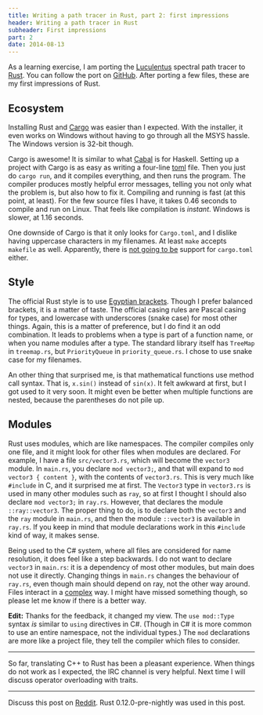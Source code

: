 ```yaml
---
title: Writing a path tracer in Rust, part 2: first impressions
header: Writing a path tracer in Rust
subheader: First impressions
part: 2
date: 2014-08-13
---
```


As a learning exercise, I am porting the [Luculentus][luculentus] spectral path tracer to [Rust][rust].
You can follow the port on [GitHub][robigo-luculenta].
After porting a few files, these are my first impressions of Rust.

[rust]:             http://rust-lang.org
[luculentus]:       https://github.com/ruud-v-a/luculentus
[robigo-luculenta]: https://github.com/ruud-v-a/robigo-luculenta

Ecosystem
---------
Installing Rust and [Cargo][cargo] was easier than I expected.
With the installer, it even works on Windows without having to go through all the MSYS hassle.
The Windows version is 32-bit though.

Cargo is awesome!
It is similar to what [Cabal][cabal] is for Haskell.
Setting up a project with Cargo is as easy as writing a four-line [toml][toml] file.
Then you just do `cargo run`, and it compiles everything, and then runs the program.
The compiler produces mostly helpful error messages, telling you not only what the problem is, but also how to fix it.
Compiling and running is fast (at this point, at least).
For the few source files I have, it takes 0.46 seconds to compile and run on Linux.
That feels like compilation is _instant_.
Windows is slower, at 1.16 seconds.

One downside of Cargo is that it only looks for `Cargo.toml`,
and I dislike having uppercase characters in my filenames.
At least `make` accepts `makefile` as well.
Apparently, there is [not going to be][issue45] support for `cargo.toml` either.

[cargo]:   http://crates.io
[cabal]:   http://www.haskell.org/cabal/
[toml]:    https://github.com/toml-lang/toml
[issue45]: https://github.com/rust-lang/cargo/issues/45

Style
-----
The official Rust style is to use [Egyptian brackets][egypt].
Though I prefer balanced brackets,
it is a matter of taste.
The official casing rules are Pascal casing for types, and lowercase with underscores (snake case) for most other things.
Again, this is a matter of preference, but I do find it an odd combination.
It leads to problems when a type is part of a function name, or when you name modules after a type.
The standard library itself has `TreeMap` in `treemap.rs`, but `PriorityQueue` in `priority_queue.rs`.
I chose to use snake case for my filenames.

An other thing that surprised me, is that mathematical functions use method call syntax.
That is, `x.sin()` instead of `sin(x)`.
It felt awkward at first, but I got used to it very soon.
It might even be better when multiple functions are nested, because the parentheses do not pile up.

[egypt]: http://blog.codinghorror.com/new-programming-jargon/

Modules
-------
Rust uses modules, which are like namespaces.
The compiler compiles only one file, and it might look for other files when modules are declared.
For example, I have a file `src/vector3.rs`, which will become the `vector3` module.
In `main.rs`, you declare `mod vector3;`, and that will expand to `mod vector3 { content }`, with the contents of `vector3.rs`.
This is very much like `#include` in C, and it surprised me at first.
The `Vector3` type in `vector3.rs` is used in many other modules such as `ray`, so at first I thought I should also declare `mod vector3;` in `ray.rs`.
However, that declares the module `::ray::vector3`.
The proper thing to do, is to declare both the `vector3` and the `ray` module in `main.rs`,
and then the module `::vector3` is available in `ray.rs`.
If you keep in mind that module declarations work in this `#include` kind of way, it makes sense.

Being used to the C# system, where all files are considered for name resolution,
it does feel like a step backwards.
I do not want to declare `vector3` in `main.rs`: it is a dependency of most other modules, but main does not use it directly.
Changing things in `main.rs` changes the behaviour of `ray.rs`,
even though main should depend on ray,
not the other way around.
Files interact in a [complex][complex] way.
I might have missed something though, so please let me know if there is a better way.

**Edit:** Thanks for the feedback, it changed my view.
The `use mod::Type` syntax _is_ similar to `using` directives in C#.
(Though in C# it is more common to use an entire namespace, not the individual types.)
The `mod` declarations are more like a project file, they tell the compiler which files to consider.

---

So far, translating C++ to Rust has been a pleasant experience.
When things do not work as I expected, the IRC channel is very helpful.
Next time I will discuss operator overloading with traits.

[complex]: http://www.infoq.com/presentations/Simple-Made-Easy

---

Discuss this post on [Reddit][reddit].
Rust 0.12.0-pre-nightly was used in this post.

[reddit]: http://reddit.com/r/rust/ruudvanasseldonk.com/2014/08/13/writing-a-path-tracer-in-rust-part-2-first-impressions
